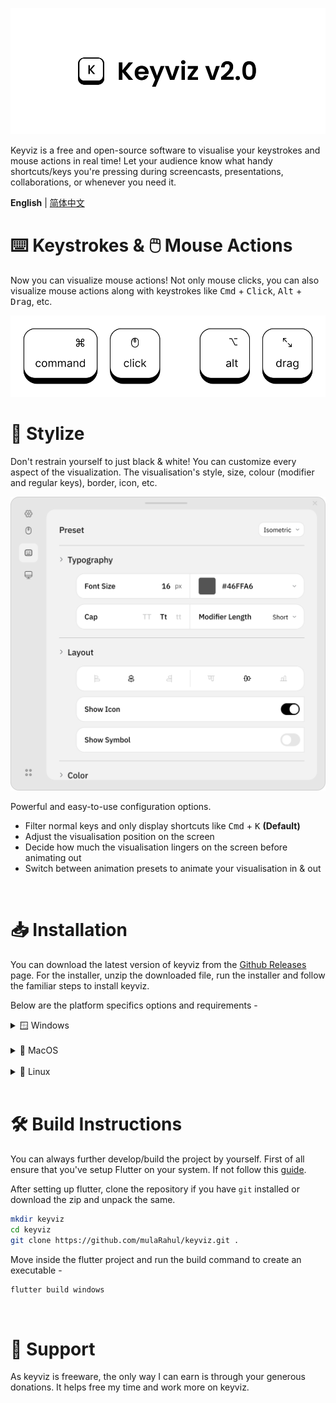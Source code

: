 ![keyviz-2.0](previews/banner.svg)

Keyviz is a free and open-source software to visualise your keystrokes and mouse actions in real time! Let your audience know what handy shortcuts/keys you're pressing during screencasts, presentations, collaborations, or whenever you need it.

**English** | [简体中文](./README_zh_CN.md)

# ⌨️ Keystrokes & 🖱️ Mouse Actions

Now you can visualize mouse actions! Not only mouse clicks, you can also visualize mouse actions along with keystrokes like <kbd>Cmd</kbd> + <kbd>Click</kbd>, <kbd>Alt</kbd> + <kbd>Drag</kbd>, etc.

![key-visualizer](previews/visualizer-bar.svg)

# 🎨 Stylize

Don't restrain yourself to just black & white! You can customize every aspect of the visualization. The visualisation's style, size, colour (modifier and regular keys), border, icon, etc.

![settings-window](previews/settings.svg)

Powerful and easy-to-use configuration options.

- Filter normal keys and only display shortcuts like <kbd>Cmd</kbd> + <kbd>K</kbd> **(Default)**
- Adjust the visualisation position on the screen
- Decide how much the visualisation lingers on the screen before animating out
- Switch between animation presets to animate your visualisation in & out

</br>

# 📥 Installation

You can download the latest version of keyviz from the [Github Releases](https://github.com/mulaRahul/keyviz/releases) page. For the installer, unzip the downloaded file, run the installer and follow the familiar steps to install keyviz.

Below are the platform specifics options and requirements -

<details>

  <summary>🪟 Windows</summary>

  ### 👜 Microsoft Store
  You can download keyviz directly from the [microsoft store](https://apps.microsoft.com/detail/Keyviz/9phzpj643p7l?mode=direct).

  ### 🥄 Scoop
   ```bash
  scoop bucket add extras # first, add the bucket
  scoop install keyviz
  ```

  ### 📦 Winget
  ```bash
  winget install mulaRahul.Keyviz
  ```

  </br>

  <details>
  <summary><code>*.dll</code> missing error?</summary>

  If you're getting a `.dll` missing error after installing the application, you're missing the required Visual C++ redistributables. You can get the same from here [VSC++ Redist](https://learn.microsoft.com/en-us/cpp/windows/latest-supported-vc-redist?view=msvc-170).

  </details>

</details>

</br>

<details>

  <summary>🍎 MacOS</summary>

  ### 🔒 Permission
  
  Keyviz requires **Input Monitoring** and **Accessibility** permissions. Enable the same in settings -
  </br>
  ```
  Settings > Privacy & Security > Input Monitoring/Accessibility
  ```

  </br>

</details>

</br>

<details>

  <summary>🐧 Linux</summary>

  ### v2.x.x Requirements
   ```bash
  sudo apt-get install libayatana-appindicator3-dev
  ```
  or
  ```bash
  sudo apt-get install appindicator3-0.1 libappindicator3-dev
  ```

  ### Install debian package
  ```bash
  sudo apt install ./keyviz.deb
  ```
  or
  ### Install RPM
  ```bash
  sudo rpm -i app.rpm
  ```

  </br>

</details>


</br>

# 🛠️ Build Instructions

You can always further develop/build the project by yourself. First of all ensure that you've setup Flutter on your system. If not follow this [guide](https://docs.flutter.dev/get-started/install).

After setting up flutter, clone the repository if you have `git` installed or download the zip and unpack the same.

```bash
mkdir keyviz
cd keyviz
git clone https://github.com/mulaRahul/keyviz.git .
```

Move inside the flutter project and run the build command to create an executable -

```bash
flutter build windows
```

</br>

# 💖 Support

As keyviz is freeware, the only way I can earn is through your generous donations. It helps free my time and work more on keyviz.
